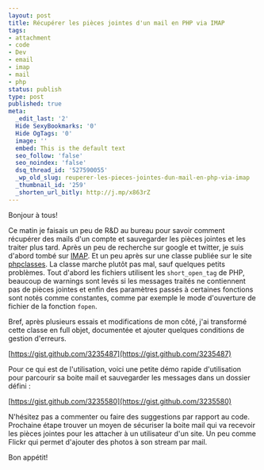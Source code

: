 ```yaml
---
layout: post
title: Récupérer les pièces jointes d'un mail en PHP via IMAP
tags:
- attachment
- code
- Dev
- email
- imap
- mail
- php
status: publish
type: post
published: true
meta:
  _edit_last: '2'
  Hide SexyBookmarks: '0'
  Hide OgTags: '0'
  image: ''
  embed: This is the default text
  seo_follow: 'false'
  seo_noindex: 'false'
  dsq_thread_id: '527590055'
  _wp_old_slug: reuperer-les-pieces-jointes-dun-mail-en-php-via-imap
  _thumbnail_id: '259'
  _shorten_url_bitly: http://j.mp/x863rZ
---
```

Bonjour à tous!

Ce matin je faisais un peu de R&amp;D au bureau pour savoir comment récupérer des mails d'un compte et sauvegarder les pièces jointes et les traiter plus tard. Après un peu de recherche sur google et twitter, je suis d'abord tombé sur <a title="IMAP" href="http://fr.php.net/manual/fr/book.imap.php">IMAP</a>. Et un peu après sur une classe publiée sur le site <a title="PHPClasses" href="http://www.phpclasses.org/package/2964-PHP-Retrieve-attachments-from-messages-in-a-mailbox.html">phpclasses</a>. La classe marche plutôt pas mal, sauf quelques petits problèmes. Tout d'abord les fichiers utilisent les `short_open_tag` de PHP, beaucoup de warnings sont levés si les messages traités ne contiennent pas de pièces jointes et enfin des paramètres passés à certaines fonctions sont notés comme constantes, comme par exemple le mode d'ouverture de fichier de la fonction `fopen`.

Bref, après plusieurs essais et modifications de mon côté, j'ai transformé cette classe en full objet, documentée et ajouter quelques conditions de gestion d'erreurs.

[https://gist.github.com/3235487](https://gist.github.com/3235487)

Pour ce qui est de l'utilisation, voici une petite démo rapide d'utilisation pour parcourir sa boite mail et sauvegarder les messages dans un dossier défini :

[https://gist.github.com/3235580](https://gist.github.com/3235580)

N'hésitez pas a commenter ou faire des suggestions par rapport au code. Prochaine étape trouver un moyen de sécuriser la boite mail qui va recevoir les pièces jointes pour les attacher à un utilisateur d'un site. Un peu comme Flickr qui permet d'ajouter des photos à son stream par mail.

Bon appétit!
